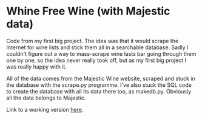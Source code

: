 <h1>Whine Free Wine (with Majestic data)</h1>
<p>Code from my first big project. The idea was that it would scrape the Internet for wine lists and stick them all in a searchable database. Sadly I couldn't figure out a way to mass-scrape wine lasts bar going through them one by one, so the idea never really took off, but as my first big project I was really happy with it.</p>
<p>All of the data comes from the Majestic Wine website, scraped and stuck in the database with the scrape.py programme. I've also stuck the SQL code to create the database with all its data there too, as makedb.py. Obviously all the data belongs to Majestic.</p>
<p>Link to a working version <a href="www.williamfro.st/portfolio/whinefreewine/index.php" target="_blank">here</a>.</p>

